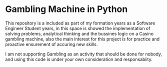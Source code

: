 # Gambling Machine in Python
This repository is a included as part of my formation years as a Software Engineer Student years, in this space is showed the implementation of solving problems, analytical thinking and the bussines logic on a Casino gambling machine, also the main interest for this project is for practice and proactive ensurement of accuring new skills.

I am not supporting Gambling as an activity that should be done for nobody, and using this code is under your own consideration and responsabiity.

